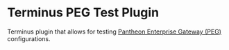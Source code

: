 # Terminus PEG Test Plugin

Terminus plugin that allows for testing [Pantheon Enterprise Gateway (PEG)](https://pantheon.io/docs/pantheon-enterprise-gateway/) configurations.
